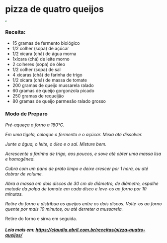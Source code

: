#                                                       pizza de quatro queijos

<img src="https://claudia.abril.com.br/wp-content/uploads/2020/02/pizza-quatro-queijos-comitc3aa-umami.jpg?quality=85&strip=info&resize=680,453" style="zoom: 33%;" />



### Receita:

- 15 gramas de fermento biológico
- 1/2 colher (sopa) de açúcar
- 1/2 xícara (chá) de água morna
- 1xícara (chá) de leite morno
- 2 colheres (sopa) de óleo
- 1/2 colher (sopa) de sal
- 4 xícaras (chá) de farinha de trigo
-  1/2 xícara (chá) de massa de tomate
- 200 gramas de queijo mussarela ralado
- 60 gramas de queijo gorgonzola picado
- 250 gramas de requeijão
- 80 gramas de queijo parmesão ralado grosso

### Modo de Preparo

_Pré-aqueça o forno a 180°C._

_Em uma tigela, coloque o fermento e o açúcar. Mexa até dissolver._

_Junte a água, o leite, o óleo e o sal. Misture bem._

_Acrescente a farinha de trigo, aos  poucos, e sove até obter uma massa lisa e homogênea._

_Cubra com um pano de prato limpo e deixe crescer por 1 hora, ou até dobrar de volume._

_Abra a massa em dois discos de 30 cm de diâmetro, de diâmetro, espalhe metade da polpa de tomate em cada disco e leve-os ao forno por 10 minutos._

_Retire do forno e distribua os queijos entre os dois discos. Volte-os ao forno quente por mais 10 minutos, ou até derreter a mussarela._

Retire do forno e sirva em seguida. 



##### Leia mais em: https://claudia.abril.com.br/receitas/pizza-quatro-queijos/





 
